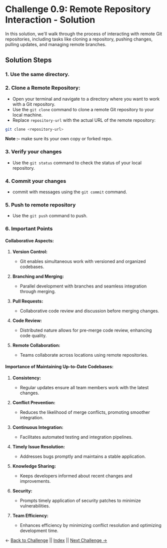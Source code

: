 # Challenge 0.9: Remote Repository Interaction - Solution

In this solution, we'll walk through the process of interacting with remote Git repositories, including tasks like cloning a repository, pushing changes, pulling updates, and managing remote branches.

## Solution Steps

### 1. Use the same directory.

### 2. **Clone a Remote Repository**:

- Open your terminal and navigate to a directory where you want to work with a Git repository.
- Use the `git clone` command to clone a remote Git repository to your local machine.
- Replace `repository-url` with the actual URL of the remote repository:

```bash
git clone <repository-url>
```

**Note :-** make sure its your own copy or forked repo.

### 3. **Verify your changes**

- Use the `git status` command to check the status of your local repository.

### 4. **Commit your changes**

- commit with messages using the `git commit` command.

### 5. **Push to remote repository**

- Use the `git push` command to push.

### 6. **Important Points**

#### Collaborative Aspects:

1. **Version Control:**

   - Git enables simultaneous work with versioned and organized codebases.

2. **Branching and Merging:**

   - Parallel development with branches and seamless integration through merging.

3. **Pull Requests:**

   - Collaborative code review and discussion before merging changes.

4. **Code Review:**

   - Distributed nature allows for pre-merge code review, enhancing code quality.

5. **Remote Collaboration:**
   - Teams collaborate across locations using remote repositories.

#### Importance of Maintaining Up-to-Date Codebases:

1. **Consistency:**

   - Regular updates ensure all team members work with the latest changes.

2. **Conflict Prevention:**

   - Reduces the likelihood of merge conflicts, promoting smoother integration.

3. **Continuous Integration:**

   - Facilitates automated testing and integration pipelines.

4. **Timely Issue Resolution:**

   - Addresses bugs promptly and maintains a stable application.

5. **Knowledge Sharing:**

   - Keeps developers informed about recent changes and improvements.

6. **Security:**

   - Prompts timely application of security patches to minimize vulnerabilities.

7. **Team Efficiency:**
   - Enhances efficiency by minimizing conflict resolution and optimizing development time.

← [Back to Challenge](../Challenge_0.9/Challenge.md) || [Index](../../README.md) || [Next Challenge →](../Challenge_0.10/Challenge.md)
